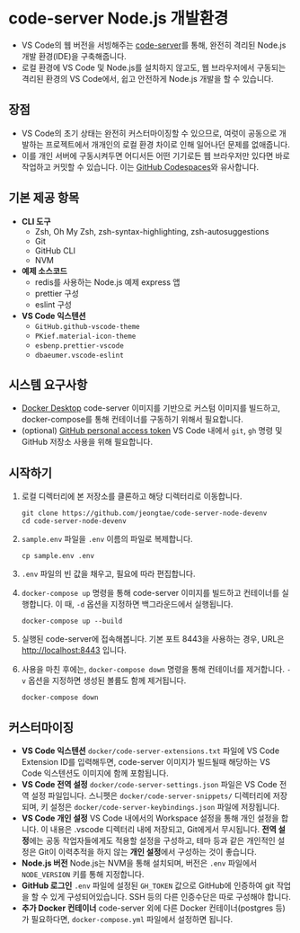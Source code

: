 # code-server Node.js 개발환경

- VS Code의 웹 버전을 서빙해주는 [code-server](https://coder.com/)를 통해, 완전히 격리된 Node.js 개발 환경(IDE)을 구축해줍니다.
- 로컬 환경에 VS Code 및 Node.js를 설치하지 않고도, 웹 브라우저에서 구동되는 격리된 환경의 VS Code에서, 쉽고 안전하게 Node.js 개발을 할 수 있습니다.

## 장점

- VS Code의 초기 상태는 완전히 커스터마이징할 수 있으므로, 여럿이 공동으로 개발하는 프로젝트에서 개개인의 로컬 환경 차이로 인해 일어나던 문제를 없애줍니다.
- 이를 개인 서버에 구동시켜두면 어디서든 어떤 기기로든 웹 브라우저만 있다면 바로 작업하고 커밋할 수 있습니다. 이는 [GitHub Codespaces](https://github.com/features/codespaces)와 유사합니다.

## 기본 제공 항목

- **CLI 도구**
  - Zsh, Oh My Zsh, zsh-syntax-highlighting, zsh-autosuggestions
  - Git
  - GitHub CLI
  - NVM
- **예제 소스코드**
  - redis를 사용하는 Node.js 예제 express 앱
  - prettier 구성
  - eslint 구성
- **VS Code 익스텐션**
  - `GitHub.github-vscode-theme`
  - `PKief.material-icon-theme`
  - `esbenp.prettier-vscode`
  - `dbaeumer.vscode-eslint`

## 시스템 요구사항

- [Docker Desktop](https://www.docker.com/products/docker-desktop/)
  code-server 이미지를 기반으로 커스텀 이미지를 빌드하고, docker-compose를 통해 컨테이너를 구동하기 위해서 필요합니다.
- (optional) [GitHub personal access token](https://github.com/settings/tokens)
  VS Code 내에서 `git`, `gh` 명령 및 GitHub 저장소 사용을 위해 필요합니다.

## 시작하기

1. 로컬 디렉터리에 본 저장소를 클론하고 해당 디렉터리로 이동합니다.

   ```shell
   git clone https://github.com/jeongtae/code-server-node-devenv
   cd code-server-node-devenv
   ```

2. `sample.env` 파일을 `.env` 이름의 파일로 복제합니다.

   ```shell
   cp sample.env .env
   ```

3. `.env` 파일의 빈 값을 채우고, 필요에 따라 편집합니다.
4. `docker-compose up` 명령을 통해 code-server 이미지를 빌드하고 컨테이너를 실행합니다. 이 때, `-d` 옵션을 지정하면 백그라운드에서 실행됩니다.

   ```shell
   docker-compose up --build
   ```

5. 실행된 code-server에 접속해봅니다. 기본 포트 8443을 사용하는 경우, URL은 [http://localhost:8443](http://localhost:8443) 입니다.

6. 사용을 마친 후에는, `docker-compose down` 명령을 통해 컨테이너를 제거합니다. `-v` 옵션을 지정하면 생성된 볼륨도 함께 제거됩니다.

   ```shell
   docker-compose down
   ```

## 커스터마이징

- **VS Code 익스텐션**
  `docker/code-server-extensions.txt` 파일에 VS Code Extension ID를 입력해두면, code-server 이미지가 빌드될때 해당하는 VS Code 익스텐션도 이미지에 함께 포함됩니다.
- **VS Code 전역 설정**
  `docker/code-server-settings.json` 파일은 VS Code 전역 설정 파일입니다. 스니펫은 `docker/code-server-snippets/` 디렉터리에 저장되며, 키 설정은 `docker/code-server-keybindings.json` 파일에 저장됩니다.
- **VS Code 개인 설정**
  VS Code 내에서의 Workspace 설정을 통해 개인 설정을 합니다. 이 내용은 .vscode 디렉터리 내에 저장되고, Git에게서 무시됩니다. **전역 설정**에는 공동 작업자들에게도 적용할 설정을 구성하고, 테마 등과 같은 개인적인 설정은 Git이 이력추적을 하지 않는 **개인 설정**에서 구성하는 것이 좋습니다.
- **Node.js 버전**
  Node.js는 NVM을 통해 설치되며, 버전은 `.env` 파일에서 `NODE_VERSION` 키를 통해 지정합니다.
- **GitHub 로그인**
  `.env` 파일에 설정된 `GH_TOKEN` 값으로 GitHub에 인증하여 git 작업을 할 수 있게 구성되어있습니다. SSH 등의 다른 인증수단은 따로 구성해야 합니다.
- **추가 Docker 컨테이너**
  code-server 외에 다른 Docker 컨테이너(postgres 등)가 필요하다면, `docker-compose.yml` 파일에서 설정하면 됩니다.
